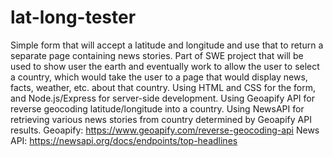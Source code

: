 # lat-long-tester
Simple form that will accept a latitude and longitude and use that to return a separate page containing news stories. Part of SWE project that will be used to show user the earth and eventually work to allow the user to select a country, which would take the user to a page that would display news, facts, weather, etc. about that country. Using HTML and CSS for the form, and Node.js/Express for server-side development. Using Geoapify API for reverse geocoding latitude/longitude into a country. Using NewsAPI for retrieving various news stories from country determined by Geoapify API results.
Geoapify: https://www.geoapify.com/reverse-geocoding-api
News API: https://newsapi.org/docs/endpoints/top-headlines
